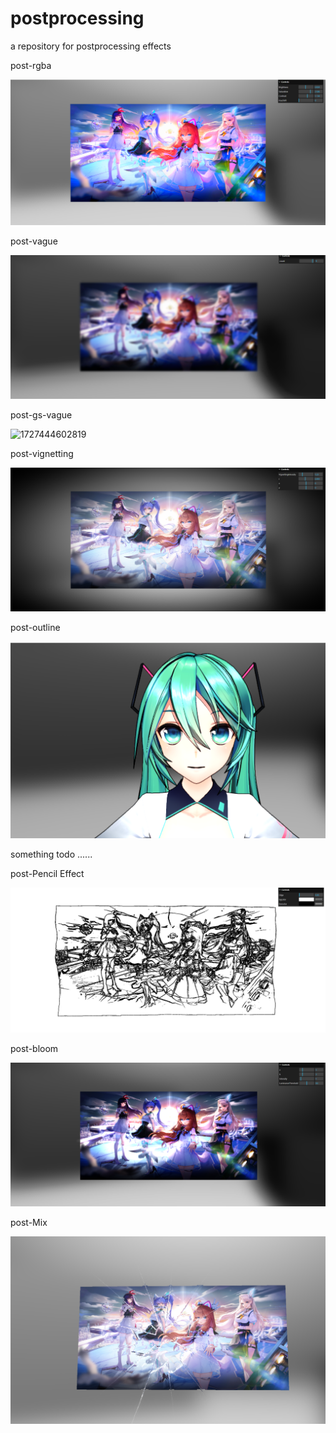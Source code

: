 # postprocessing

a repository for postprocessing effects

post-rgba

![1726407796092](image/README/1726407796092.png)

post-vague

![1727437764055](image/README/1727437764055.png)

post-gs-vague

![1727444602819](image/README/1727444602819.png)

post-vignetting

![1726408048494](image/README/1726408048494.png)

post-outline

![1726488623546](image/README/1726488623546.png)

something todo ......

post-Pencil Effect

![1727176775349](image/README/1727176775349.png)

post-bloom

![1727619486019](image/README/1727619486019.png)

post-Mix

![1728650413686](image/README/1728650413686.png)
